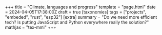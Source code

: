 +++
title = "Climate, languages and progress"
template = "page.html"
date = 2024-04-05T17:38:00Z
draft = true
[taxonomies]
tags = ["projects", "embeded", "rust", "esp32"]
[extra]
summary = "Do we need more efficient tech? Is putting JavaScript and Python everywhere really the solution?"
mathjax = "tex-mml"
+++
